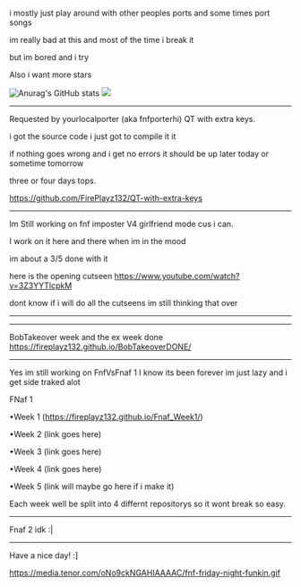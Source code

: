 i mostly just play around with other peoples ports and some times port songs

im really bad at this and most of the time i break it

but im bored and i try

Also i want more stars

![Anurag's GitHub stats](https://github-readme-stats.vercel.app/api?username=FirePlayz132&show_icons=true&theme=radical)
![](https://github-readme-stats.vercel.app/api/top-langs/?username=FirePlayz132&layout=compact&show_icons=true&theme=radical)
_________________________________________________________________________________________________________________
Requested by yourlocalporter (aka fnfporterhi) QT with extra keys.

i got the source code i just got to compile it it

if nothing goes wrong and i get no errors it should be up later today or sometime tomorrow

three or four days tops.

https://github.com/FirePlayz132/QT-with-extra-keys

_________________________________________________________________________________________________________________
Im Still working on fnf imposter V4 girlfriend mode cus i can.

I work on it here and there when im in the mood

im about a 3/5 done with it

here is the opening cutseen https://www.youtube.com/watch?v=3Z3YYTlcpkM

dont know if i will do all the cutseens im still thinking that over
_________________________________________________________________________________________________________________
_________________________________________________________________________________________________________________
BobTakeover week and the ex week done https://fireplayz132.github.io/BobTakeoverDONE/
_________________________________________________________________________________________________________________
Yes im still working on FnfVsFnaf 1 I know its been forever im just lazy and i get side traked alot

FNaf 1

•Week 1 (https://fireplayz132.github.io/Fnaf_Week1/)

•Week 2 (link goes here)

•Week 3 (link goes here)

•Week 4 (link goes here)

•Week 5 (link will maybe go here if i make it)

Each week well be split into 4 differnt repositorys so it wont break so easy.
_________________________________________________________________________________________________________________
Fnaf 2 idk :|
_________________________________________________________________________________________________________________
Have a nice day! :]

https://media.tenor.com/oNo9ckNGAHIAAAAC/fnf-friday-night-funkin.gif
